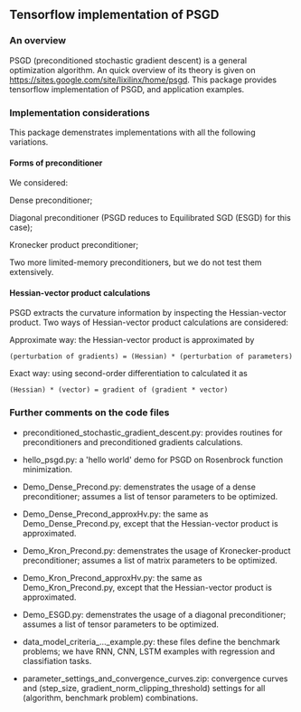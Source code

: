 ## Tensorflow implementation of PSGD
### An overview
PSGD (preconditioned stochastic gradient descent) is a general optimization algorithm. An quick overview of its theory is given on https://sites.google.com/site/lixilinx/home/psgd. This package provides tensorflow implementation of PSGD, and application examples.
### Implementation considerations
This package demenstrates implementations with all the following variations.  
#### Forms of preconditioner
We considered: 

Dense preconditioner; 

Diagonal preconditioner (PSGD reduces to Equilibrated SGD (ESGD) for this case); 

Kronecker product preconditioner; 

Two more limited-memory preconditioners, but we do not test them extensively. 
#### Hessian-vector product calculations
PSGD extracts the curvature information by inspecting the Hessian-vector product. Two ways of Hessian-vector product calculations are considered:

Approximate way: the Hessian-vector product is approximated by

    (perturbation of gradients) = (Hessian) * (perturbation of parameters) 
    
Exact way: using second-order differentiation to calculated it as

    (Hessian) * (vector) = gradient of (gradient * vector)
### Further comments on the code files
* preconditioned_stochastic_gradient_descent.py: provides routines for preconditioners and preconditioned gradients calculations.

* hello_psgd.py: a 'hello world' demo for PSGD on Rosenbrock function minimization. 

* Demo_Dense_Precond.py: demenstrates the usage of a dense preconditioner; assumes a list of tensor parameters to be optimized. 

* Demo_Dense_Precond_approxHv.py: the same as Demo_Dense_Precond.py, except that the Hessian-vector product is approximated.

* Demo_Kron_Precond.py: demenstrates the usage of Kronecker-product preconditioner; assumes a list of matrix parameters to be optimized. 

* Demo_Kron_Precond_approxHv.py: the same as Demo_Kron_Precond.py, except that the Hessian-vector product is approximated.

* Demo_ESGD.py: demenstrates the usage of a diagonal preconditioner; assumes a list of tensor parameters to be optimized.

* data_model_criteria_..._example.py: these files define the benchmark problems; we have RNN, CNN, LSTM examples with regression and classifiation tasks.  

* parameter_settings_and_convergence_curves.zip: convergence curves and (step_size, gradient_norm_clipping_threshold) settings for all (algorithm, benchmark problem) combinations. 
